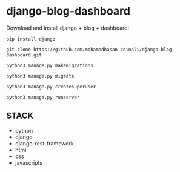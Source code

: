 # django-blog-dashboard
Download and install django + blog + dashboard:

    pip install django 
    
    git clone https://github.com/mohamadhasan-zeinali/django-blog-dashboard.git
    
    python3 manage.py makemigrations
    
    python3 manage.py migrate

    python3 manage.py createsuperuser

    python3 manage.py runserver
 

 ## STACK 

 * python
 * django
 * django-rest-framework
 * html
 * css
 * javascripts 



